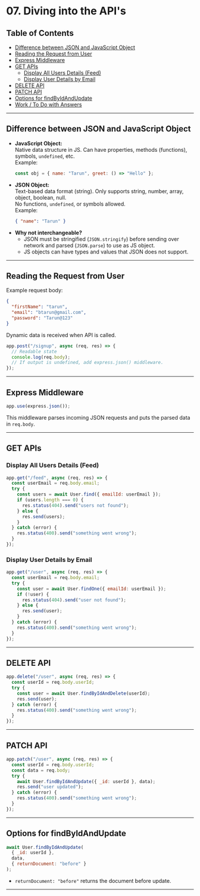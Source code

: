 # 07. Diving into the API's

## Table of Contents
- [Difference between JSON and JavaScript Object](#difference-between-json-and-javascript-object)
- [Reading the Request from User](#reading-the-request-from-user)
- [Express Middleware](#express-middleware)
- [GET APIs](#get-apis)
  - [Display All Users Details (Feed)](#display-all-users-details-feed)
  - [Display User Details by Email](#display-user-details-by-email)
- [DELETE API](#delete-api)
- [PATCH API](#patch-api)
- [Options for findByIdAndUpdate](#options-for-findbyidandupdate)
- [Work / To Do with Answers](#work--to-do-with-answers)

---

## Difference between JSON and JavaScript Object

- **JavaScript Object:**  
  Native data structure in JS. Can have properties, methods (functions), symbols, `undefined`, etc.  
  Example:  
  ```js
  const obj = { name: "Tarun", greet: () => "Hello" };
  ```
- **JSON Object:**  
  Text-based data format (string). Only supports string, number, array, object, boolean, null.  
  No functions, `undefined`, or symbols allowed.  
  Example:  
  ```json
  { "name": "Tarun" }
  ```
- **Why not interchangeable?**  
  - JSON must be stringified (`JSON.stringify`) before sending over network and parsed (`JSON.parse`) to use as JS object.
  - JS objects can have types and values that JSON does not support.

---

## Reading the Request from User

Example request body:
```json
{
  "firstName": "tarun",
  "email": "btarun@gmail.com",
  "password": "Tarun@123"
}
```
Dynamic data is received when API is called.

```js
app.post("/signup", async (req, res) => {
  // Readable state
  console.log(req.body);
  // If output is undefined, add express.json() middleware.
});
```

---

## Express Middleware

```js
app.use(express.json());
```
This middleware parses incoming JSON requests and puts the parsed data in `req.body`.

---

## GET APIs

### Display All Users Details (Feed)
```js
app.get("/feed", async (req, res) => {
  const userEmail = req.body.email;
  try {
    const users = await User.find({ emailId: userEmail });
    if (users.length === 0) {
      res.status(404).send("users not found");
    } else {
      res.send(users);
    }
  } catch (error) {
    res.status(400).send("something went wrong");
  }
});
```

### Display User Details by Email
```js
app.get("/user", async (req, res) => {
  const userEmail = req.body.email;
  try {
    const user = await User.findOne({ emailId: userEmail });
    if (!user) {
      res.status(404).send("user not found");
    } else {
      res.send(user);
    }
  } catch (error) {
    res.status(400).send("something went wrong");
  }
});
```

---

## DELETE API

```js
app.delete("/user", async (req, res) => {
  const userId = req.body.userId;
  try {
    const user = await User.findByIdAndDelete(userId);
    res.send(user);
  } catch (error) {
    res.status(400).send("something went wrong");
  }
});
```

---

## PATCH API

```js
app.patch("/user", async (req, res) => {
  const userId = req.body.userId;
  const data = req.body;
  try {
    await User.findByIdAndUpdate({ _id: userId }, data);
    res.send("user updated");
  } catch (error) {
    res.status(400).send("something went wrong");
  }
});
```

---

## Options for findByIdAndUpdate

```js
await User.findByIdAndUpdate(
  { _id: userId },
  data,
  { returnDocument: "before" }
);
```
- `returnDocument: "before"` returns the document before update.

---
